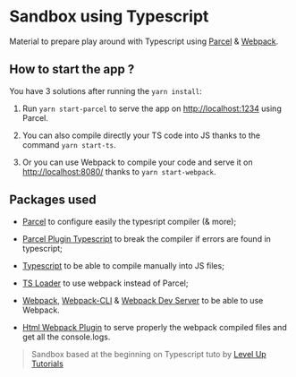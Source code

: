 # Sandbox using Typescript

Material to prepare play around with Typescript using [Parcel](https://github.com/parcel-bundler/parcel) & [Webpack](https://www.npmjs.com/package/webpack).

## How to start the app ?

You have 3 solutions after running the `yarn install`:

1. Run `yarn start-parcel` to serve the app on [http://localhost:1234](http://localhost:1234) using Parcel.

2. You can also compile directly your TS code into JS thanks to the command `yarn start-ts`.

3. Or you can use Webpack to compile your code and serve it on [http://localhost:8080/](http://localhost:8080/) thanks to `yarn start-webpack`.

## Packages used

- [Parcel](https://github.com/parcel-bundler/parcel) to configure easily the typesript compiler (& more);

- [Parcel Plugin Typescript](https://www.npmjs.com/package/parcel-plugin-typescript) to break the compiler if errors are found in typescript;

- [Typescript](https://www.npmjs.com/package/typescript) to be able to compile manually into JS files;

- [TS Loader](https://www.npmjs.com/package/ts-loader) to use webpack instead of Parcel;

- [Webpack](https://www.npmjs.com/package/webpack), [Webpack-CLI](https://www.npmjs.com/package/webpack-cli) & [Webpack Dev Server](https://www.npmjs.com/package/webpack-dev-server) to be able to use Webpack.

- [Html Webpack Plugin](https://www.npmjs.com/package/html-webpack-plugin) to serve properly the webpack compiled files and get all the console.logs. 

> Sandbox based at the beginning on Typescript tuto by [Level Up Tutorials](https://www.leveluptutorials.com/tutorials/level-1-typescript/)